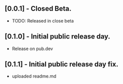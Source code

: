 ## [0.0.1] - Closed Beta.

* TODO: Released in close beta

## [0.1.0] - Initial public release day.

* Release on pub.dev 

## [0.1.1] - Initial public release day fix.

* uploaded readme.md
